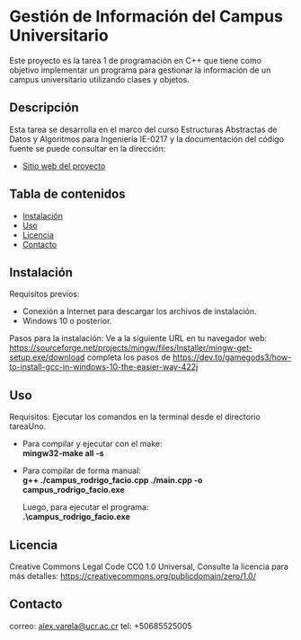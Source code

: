 # Gestión de Información del Campus Universitario

Este proyecto es la tarea 1 de programación en C++ que tiene como objetivo implementar 
un programa para gestionar la información de un campus universitario utilizando clases y objetos.

## Descripción
Esta tarea se desarrolla en el marco del curso Estructuras Abstractas de Datos y Algoritmos para 
Ingeniería IE-0217 y la documentación del código fuente se puede consultar en la dirección: 
- [Sitio web del proyecto](https://doxygenizi12.000webhostapp.com/)
## Tabla de contenidos

- [Instalación](#instalación)
- [Uso](#Uso)
- [Licencia](#licencia)
- [Contacto](#contacto)

## Instalación

Requisitos previos: 
- Conexión a Internet para descargar los archivos de instalación. 
- Windows 10 o posterior.

Pasos para la instalación:
Ve a la siguiente URL en tu navegador web: https://sourceforge.net/projects/mingw/files/Installer/mingw-get-setup.exe/download
completa los pasos de https://dev.to/gamegods3/how-to-install-gcc-in-windows-10-the-easier-way-422j

## Uso 

Requisitos: Ejecutar los comandos en la terminal desde el directorio tareaUno.

- Para compilar y ejecutar con el make:  
  **mingw32-make all -s**

- Para compilar de forma manual:  
  **g++ ./campus_rodrigo_facio.cpp ./main.cpp -o campus_rodrigo_facio.exe**

  Luego, para ejecutar el programa:  
  **.\campus_rodrigo_facio.exe**

## Licencia

Creative Commons Legal Code CC0 1.0 Universal, Consulte la licencia para más detalles: https://creativecommons.org/publicdomain/zero/1.0/

## Contacto

correo: alex.varela@ucr.ac.cr tel: +50685525005
